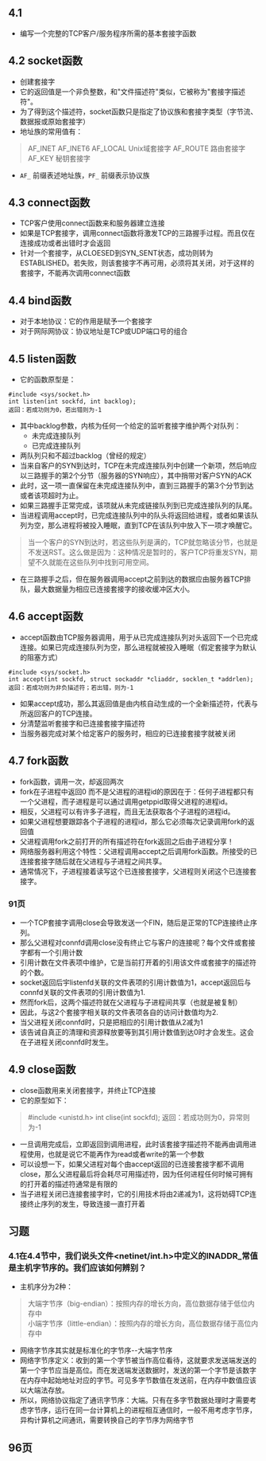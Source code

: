 ## 4.1
* 编写一个完整的TCP客户/服务程序所需的基本套接字函数

## 4.2 socket函数
* 创建套接字
* 它的返回值是一个非负整数，和"文件描述符"类似，它被称为"套接字描述符"。
* 为了得到这个描述符，socket函数只是指定了协议族和套接字类型（字节流、数据报或原始套接字）
* 地址族的常用值有：
>AF_INET
AF_INET6
AF_LOCAL Unix域套接字
AF_ROUTE 路由套接字
AF_KEY 秘钥套接字

* `AF_` 前缀表述地址族，`PF_` 前缀表示协议族

## 4.3 connect函数
* TCP客户使用connect函数来和服务器建立连接
* 如果是TCP套接字，调用connect函数将激发TCP的三路握手过程。而且仅在连接成功或者出错时才会返回
* 针对一个套接字，从CLOESED到SYN_SENT状态，成功则转为ESTABLISHED。若失败，则该套接字不再可用，必须将其关闭，对于这样的套接字，不能再次调用connect函数

## 4.4 bind函数
* 对于本地协议：它的作用是赋予一个套接字
* 对于网际网协议：协议地址是TCP或UDP端口号的组合

## 4.5 listen函数
* 它的函数原型是：

```c/c++
#include <sys/socket.h>
int listen(int sockfd, int backlog);
返回：若成功则为0，若出错则为-1
```

* 其中backlog参数，内核为任何一个给定的监听套接字维护两个对队列：
    * 未完成连接队列
    * 已完成连接队列
* 两队列只和不超过backlog（曾经的规定）
* 当来自客户的SYN到达时，TCP在未完成连接队列中创建一个新项，然后响应以三路握手的第2个分节（服务器的SYN响应），其中捎带对客户SYN的ACK
* 此时，这一项一直保留在未完成连接队列中，直到三路握手的第3个分节到达或者该项超时为止。
* 如果三路握手正常完成，该项就从未完成链接队列到已完成连接队列的队尾。
* 当进程调用accept时，已完成连接队列中的队头将返回给进程，或者如果该队列为空，那么进程将被投入睡眠，直到TCP在该队列中放入下一项才唤醒它。
>当一个客户的SYN到达时，若这些队列是满的，TCP就忽略该分节，也就是不发送RST。这么做是因为：这种情况是暂时的，客户TCP将重发SYN，期望不久就能在这些队列中找到可用空间。

* 在三路握手之后，但在服务器调用accept之前到达的数据应由服务器TCP排队，最大数据量为相应已连接套接字的接收缓冲区大小。

## 4.6 accept函数
* accept函数由TCP服务器调用，用于从已完成连接队列对头返回下一个已完成连接。如果已完成连接队列为空，那么进程就被投入睡眠（假定套接字为默认的阻塞方式）

```c/c++
#include <sys/socket.h>
int accept(int sockfd, struct sockaddr *cliaddr, socklen_t *addrlen);
返回：若成功则为非负描述符；若出错，则为-1
```

* 如果accept成功，那么其返回值是由内核自动生成的一个全新描述符，代表与所返回客户的TCP连接。
* 分清楚监听套接字和已连接套接字描述符
* 当服务器完成对某个给定客户的服务时，相应的已连接套接字就被关闭

## 4.7 fork函数
* fork函数，调用一次，却返回两次
* fork在子进程中返回0 而不是父进程的进程id的原因在于：任何子进程都只有一个父进程，而子进程是可以通过调用getppid取得父进程的进程id。
* 相反，父进程可以有许多子进程，而且无法获取各个子进程的进程id。
* 如果父进程想要跟踪各个子进程的进程id，那么它必须每次记录调用fork的返回值
* 父进程调用fork之前打开的所有描述符在fork返回之后由子进程分享！
* 网络服务器利用这个特性：父进程调用accept之后调用fork函数。所接受的已连接套接字随后就在父进程与子进程之间共享。
* 通常情况下，子进程接着读写这个已连接套接字，父进程则关闭这个已连接套接字。

### 91页
* 一个TCP套接字调用close会导致发送一个FIN，随后是正常的TCP连接终止序列。
* 那么父进程对connfd调用close没有终止它与客户的连接呢？每个文件或套接字都有一个引用计数
* 引用计数在文件表项中维护，它是当前打开着的引用该文件或套接字的描述符的个数。
* socket返回后宇listenfd关联的文件表项的引用计数值为1，accept返回后与connfd关联的文件表项的引用计数值为1.
* 然而fork后，这两个描述符就在父进程与子进程间共享（也就是被复制）
* 因此，与这2个套接字相关联的文件表项各自的访问计数值均为2.
* 当父进程关闭connfd时，只是把相应的引用计数值从2减为1
* 该告诫自真正的清理和资源释放要等到其引用计数值到达0时才会发生。这会在子进程关闭connfd时发生。

## 4.9 close函数
* close函数用来关闭套接字，并终止TCP连接
* 它的原型如下：
>#include <unistd.h>
int clise(int sockfd);
返回：若成功则为0，异常则为-1

* 一旦调用完成后，立即返回到调用进程，此时该套接字描述符不能再由调用进程使用，也就是说它不能再作为read或者write的第一个参数
* 可以设想一下，如果父进程对每个由accept返回的已连接套接字都不调用close，那么父进程最后将会耗尽可用描述符，因为任何进程任何时候可拥有的打开着的描述符通常是有限的
* 当子进程关闭已连接套接字时，它的引用技术将由2递减为1，这将妨碍TCP连接终止序列的发生，导致连接一直打开着

## 习题
### 4.1在4.4节中，我们说头文件<netinet/int.h>中定义的INADDR_常值是主机字节序的。我们应该如何辨别？
* 主机序分为2种：
>大端字节序（big-endian）：按照内存的增长方向，高位数据存储于低位内存中<br>
 小端字节序（little-endian）：按照内存的增长方向，高位数据存储于高位内存中

* 网络字节序其实就是标准化的字节序--大端字节序
* 网络字节序定义：收到的第一个字节被当作高位看待，这就要求发送端发送的第一个字节应当是高位。而在发送端发送数据时，发送的第一个字节是该数字在内存中起始地址对应的字节。可见多字节数值在发送前，在内存中数值应该以大端法存放。
* 所以，网络协议指定了通讯字节序：大端。只有在多字节数据处理时才需要考虑字节序，运行在同一台计算机上的进程相互通信时，一般不用考虑字节序，异构计算机之间通讯，需要转换自己的字节序为网络字节

## 96页

